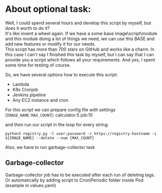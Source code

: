 # About optional task:
Well, I could spend several hours and develop this script by myself, but does it worth to do it?  
It's like invent a wheel again. If we have a some base image\script\module and this module doing a lot
of things we need, we can use this BASE and add new features or modify it for our needs.  
This script has more than 700 stars on GitHub and works like a charm.
In this case I can't say I finished this task by myself, but I can say that I can provide you a script
which follows all your requirements. And yes, I spent some time for testing of course.  

So, we have several options how to execute this script:
* Lambda
* K8s Cronjob
* Jenkins pipeline
* Any EC2 instance and cron

For this script we can prepare config file with settings (`IMAGE_NAME:MAX_COUNT`):
calculator:5
job:10

and then run our script in the loop for every string:
```console
python3 registry.py -l user:password -r https://registry-hostname -i ${IMAGE_NAME} --delete --num {MAX_COUNT}
```

Also, we have to run garbage-collector task

## Garbage-collector
Garbage-collector job has to be executed after each run of deleting tags.  
Or automatically by adding script to Cron\Periodic folder inside Pod (example in values.yaml)